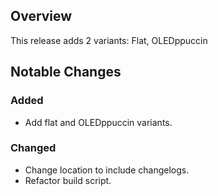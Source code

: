 ## Overview
This release adds 2 variants: Flat, OLEDppuccin

## Notable Changes
### Added
- Add flat and OLEDppuccin variants.

### Changed
- Change location to include changelogs.
- Refactor build script.
